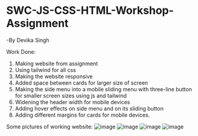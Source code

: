 # SWC-JS-CSS-HTML-Workshop-Assignment
-By Devika Singh

Work Done:
1. Making website from assignment
2. Using tailwind for all css
3. Making the website responsive
4. Added space between cards for larger size of screen
5. Making the side menu into a mobile sliding menu with three-line button for smaller screen sizes using js and tailwind
6. Widening the header width for mobile devices
7. Adding hover effects on side menu and on its sliding button
8. Adding different margins for cards for mobile devices.

Some pictures of working website:
![image](https://user-images.githubusercontent.com/95178561/177640719-fbceb497-15d9-46c1-ba83-69d9ece235c7.png)
![image](https://user-images.githubusercontent.com/95178561/177641150-ef422196-7f95-40a9-920b-034796215c8a.png)
![image](https://user-images.githubusercontent.com/95178561/177641999-da179cbd-5905-4165-8dad-23aa4f7e8f88.png)
![image](https://user-images.githubusercontent.com/95178561/177642326-94b37afe-6198-45ac-a456-920f8775aa6a.png)



